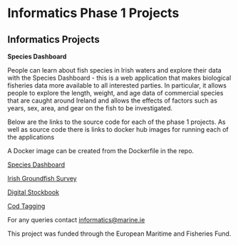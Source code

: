   <h1>Informatics Phase 1 Projects</h1>
  <p><b><h2>Informatics Projects</h2></b></p>
  <p><b>Species Dashboard</b></p>
  <p>People can learn about fish species in Irish waters and explore their data with the Species Dashboard - this is a web application that makes biological fisheries data more available to all interested parties. In particular, it allows people to explore the length, weight, and age data of commercial species that are caught around Ireland and allows the effects of factors such as years, sex, area, and gear on the fish to be investigated.</p>
  <p>Below are the links to the source code for each of the phase 1 projects.  As well as source code there is links to docker hub images for running each of the applications</p>
    <p>A Docker image can be created from the Dockerfile in the repo. </p>
  <p><a href="https://github.com/IrishMarineInstitute/species-dashboard">Species Dashboard</a></p>
  <p><a href="https://github.com/IrishMarineInstitute/igfs-data-explorer">Irish Groundfish Survey</a></p>
  <p><a href="https://github.com/IrishMarineInstitute/digital-stockbook">Digital Stockbook</a></p>
  <p><a href="https://github.com/IrishMarineInstitute/cod-tagging">Cod Tagging</a></p>
  

For any queries contact <informatics@marine.ie>
 <p>This project was funded through the European Maritime and Fisheries Fund.</p> 


